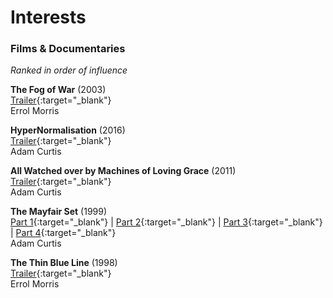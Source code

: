 # Interests
  
### Films & Documentaries
_Ranked in order of influence_

**The Fog of War** (2003)  
[Trailer](https://www.youtube.com/watch?v=k_O7bD8Swxk){:target="_blank"}  
Errol Morris

**HyperNormalisation** (2016)  
[Trailer](https://www.youtube.com/watch?v=AUiqaFIONPQ&t=80s){:target="_blank"}   
Adam Curtis

**All Watched over by Machines of Loving Grace** (2011)  
[Trailer](https://www.youtube.com/watch?v=YgADKpMStts){:target="_blank"}  
Adam Curtis

**The Mayfair Set** (1999)  
[Part 1](https://www.youtube.com/watch?v=Emb5BWQSfak&t=1s){:target="_blank"} | [Part 2](https://www.youtube.com/watch?v=zpeoRKi8exk){:target="_blank"} | [Part 3](https://www.youtube.com/watch?v=CD4tuHs86KA){:target="_blank"} | [Part 4](https://www.youtube.com/watch?v=78NJCOSIaTg){:target="_blank"}  
Adam Curtis

**The Thin Blue Line** (1998)  
[Trailer](https://www.youtube.com/watch?v=dNL5A4D0G4g){:target="_blank"}  
Errol Morris